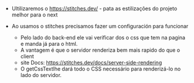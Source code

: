* Ultilizaremos o https://stitches.dev/ - pata as estilizações do projeto melhor para o next

* Ao usamos o stitches precisamos fazer um configuración para funcionar 
    - Pelo lado do back-end ele vai verificar dos o css que tem na pagina e manda já para o html.
    - A vantagem é que o servidor renderiza bem mais rapido do que o client
    - site Docs: https://stitches.dev/docs/server-side-rendering
    - O getCssTextlhe dará todo o CSS necessário para renderizá-lo no lado do servidor.